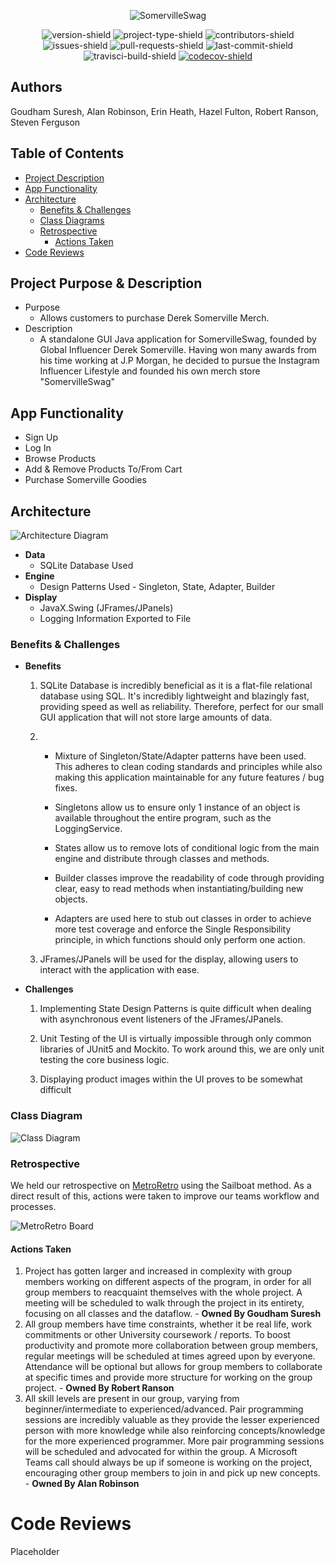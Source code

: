 <p align="center">
  <img src="https://i.imgur.com/0B8qdVN.png" alt="SomervilleSwag">
</p>

<p align="center">
  <img src="https://img.shields.io/badge/version-1.0.0-informational" alt="version-shield">
  <img src="https://img.shields.io/badge/project%20type-group_project-blueviolet" alt="project-type-shield">
  <img src="https://img.shields.io/github/contributors/sgoudham-university/SomervilleSwag" alt="contributors-shield">
  <img src="https://img.shields.io/github/issues/sgoudham-university/SomervilleSwag?label=issues" alt="issues-shield">
  <img src="https://img.shields.io/github/issues-pr/sgoudham-university/SomervilleSwag?label=pull%20requests" alt="pull-requests-shield">
  <img src="https://img.shields.io/github/last-commit/sgoudham-university/SomervilleSwag" alt="last-commit-shield">
  <img src="https://travis-ci.com/sgoudham-university/SomervilleSwag.svg?branch=main" alt="travisci-build-shield">
  <a href="https://codecov.io/gh/sgoudham-university/SomervilleSwag">
    <img src="https://codecov.io/gh/sgoudham-university/SomervilleSwag/branch/main/graph/badge.svg?token=ZucNh1lSYR" alt="codecov-shield"/>
  </a>
</p>

## Authors
Goudham Suresh, Alan Robinson, Erin Heath, Hazel Fulton, Robert Ranson, Steven Ferguson

## Table of Contents

- [Project Description](#Project-Purpose-&-Description)
- [App Functionality](#App-Functionality)
- [Architecture](#Architecture)
    - [Benefits & Challenges](#benefits--challenges)
    - [Class Diagrams](#Class-Diagram)
    - [Retrospective](#Retrospective)
        - [Actions Taken](#Actions-Taken)
- [Code Reviews](#Code-Reviews)

## Project Purpose & Description

- Purpose
  - Allows customers to purchase Derek Somerville Merch.
- Description
  - A standalone GUI Java application for SomervilleSwag, founded by Global Influencer Derek Somerville. Having won many awards from his time working at J.P Morgan, he decided to pursue the Instagram Influencer Lifestyle and founded his own merch store "SomervilleSwag"
  
## App Functionality 
- Sign Up
- Log In
- Browse Products
- Add & Remove Products To/From Cart
- Purchase Somerville Goodies

## Architecture

![Architecture Diagram](https://i.imgur.com/B9jrXLq.png)

- **Data**
  - SQLite Database Used
- **Engine**
  - Design Patterns Used - Singleton, State, Adapter, Builder
- **Display** 
  - JavaX.Swing (JFrames/JPanels)
  - Logging Information Exported to File

### Benefits & Challenges

- **Benefits**
  
  1. SQLite Database is incredibly beneficial as it is a flat-file relational database using SQL. 
     It's incredibly lightweight and blazingly fast, providing speed as well as reliability. 
     Therefore, perfect for our small GUI application that will not store large amounts of data.
     
  2. - Mixture of Singleton/State/Adapter patterns have been used. This adheres to clean coding standards and principles while 
     also making this application maintainable for any future features / bug fixes.
       
     - Singletons allow us to ensure only 1 instance of an object is available throughout the entire program, 
     such as the LoggingService. 
     
     - States allow us to remove lots of conditional logic from the main engine and distribute through classes and methods.
    
     - Builder classes improve the readability of code through providing clear, easy to read methods when instantiating/building new objects.
     
     - Adapters are used here to stub out classes in order to achieve more test coverage and enforce the Single Responsibility principle, 
     in which functions should only perform one action.
  
  3. JFrames/JPanels will be used for the display, allowing users to interact with the application with ease. 
    
- **Challenges**
  
  1. Implementing State Design Patterns is quite difficult when dealing with asynchronous event listeners of the JFrames/JPanels.
    
  2. Unit Testing of the UI is virtually impossible through only common libraries of JUnit5 and Mockito. To work around this, we are only unit testing the core business logic.

  3. Displaying product images within the UI proves to be somewhat difficult 

### Class Diagram

![Class Diagram](https://i.imgur.com/hJEw3ny.png)

### Retrospective

We held our retrospective on [MetroRetro](https://metroretro.io/board/LBWNBAXK6Q48) using the Sailboat method. As a direct result of this, actions were taken to improve
our teams workflow and processes. 

![MetroRetro Board](https://i.imgur.com/unU1tyc.png)

#### Actions Taken 

1. Project has gotten larger and increased in complexity with group members working on different aspects of the program, 
  in order for all group members to reacquaint themselves with the whole project. A meeting will be scheduled to walk through
  the project in its entirety, focusing on all classes and the dataflow. - **Owned By Goudham Suresh**
2. All group members have time constraints, whether it be real life, work commitments or other University coursework / reports. 
   To boost productivity and promote more collaboration between group members, regular meetings will be scheduled at times agreed upon
   by everyone. Attendance will be optional but allows for group members to collaborate at specific times and provide more structure for working
   on the group project. - **Owned By Robert Ranson**
3. All skill levels are present in our group, varying from beginner/intermediate to experienced/advanced. Pair programming sessions are incredibly
   valuable as they provide the lesser experienced person with more knowledge while also reinforcing concepts/knowledge for the more experienced programmer.
   More pair programming sessions will be scheduled and advocated for within the group. A Microsoft Teams call should always be up if someone is 
   working on the project, encouraging other group members to join in and pick up new concepts. - **Owned By Alan Robinson**

# Code Reviews

Placeholder